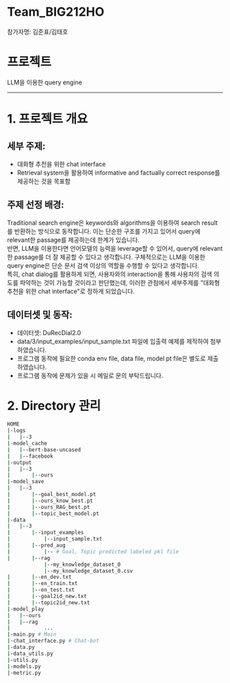# Team_BIG212HO
참가자명: 김준표/김태호
  

# 프로젝트
LLM을 이용한 query engine
  

---
# 1. 프로젝트 개요
## 세부 주제:  
- 대화형 추천을 위한 chat interface  
- Retrieval system을 활용하여 informative and factually correct response를 제공하는 것을 목표함  
  
## 주제 선정 배경:  
Traditional search engine은 keywords와 algorithms을 이용하여 search result를 반환하는 방식으로 동작합니다. 이는 단순한 구조를 가지고 있어서 query에 relevant한 passage를 제공하는데 한계가 있습니다.  
반면, LLM을 이용한다면 언어모델의 능력을 leverage할 수 있어서, query에 relevant한 passage를 더 잘 제공할 수 있다고 생각합니다. 구체적으로는 LLM을 이용한 query engine은 단순 문서 검색 이상의 역할을 수행할 수 있다고 생각합니다.  
특히, chat dialog를 활용하게 되면, 사용자와의 interaction을 통해 사용자의 검색 의도를 파악하는 것이 가능할 것이라고 판단했는데, 이러한 관점에서 세부주제를 "대화형 추천을 위한 chat interface"로 정하게 되었습니다.

## 데이터셋 및 동작:
- 데이터셋: DuRecDial2.0
- data/3/input_examples/input_sample.txt 파일에 입출력 예제를 제작하여 첨부하였습니다.
- 프로그램 동작에 필요한 conda env file, data file, model pt file은 별도로 제출하였습니다.
- 프로그램 동작에 문제가 있을 시 메일로 문의 부탁드립니다.
  

# 2. Directory 관리

```bash
HOME
|-logs
|   |--3
|-model_cache
|	|--bert-base-uncased
|   |--facebook
|-output
|	|--3
|		|--ours
|-model_save
|	|--3
|		|--goal_best_model.pt  
|       |--ours_know_best.pt  
|       |--ours_RAG_best.pt  
|       |--topic_best_model.pt  
|-data
|	|--3
|		|--input_examples
|			|--input_sample.txt
|		|--pred_aug
|			|-- # Goal, Topic predicted labeled pkl file
|		|--rag
            |--my_knowledge_dataset_0
            |--my_knowledge_dataset_0.csv
|       |--en_dev.txt
|		|--en_train.txt
|		|--en_test.txt
|       |--goal2id_new.txt
|       |--topic2id_new.txt
|-model_play
|	|--ours
|	|--rag
|			...
|-main.py # Main
|-chat_interface.py # Chat-bot
|-data.py
|-data_utils.py
|-utils.py
|-models.py
|-metric.py
```
  
